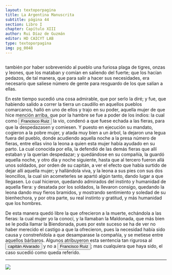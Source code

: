 ```yaml
---
layout: textoporpagina
title: La Argentina Manuscrita
subtitle: página 44
section: Libro I
chapter: Capítulo XIII
author: Rui Díaz de Guzmán
editor: HD CAICYT LAB
type: textoporpagina
img: pg_0048
---
```

<div class="row">
    <div class="column">
<p>también por haber sobrevenido al pueblo una furiosa plaga de tigres, onzas y leones, que los mataban y comían en saliendo del fuerte; que los hacían pedazos, de tal manera, que para salir a hacer sus necesidades, era necesario que saliese número de gente para resguardo de los que salían a ellas.</p> <p>En este tiempo sucedió una cosa admirable, que por serlo la diré; y fue, que habiendo salido a correr la tierra un caudillo en aquellos pueblos comarcanos, halló en uno de ellos y trajo en su poder, aquella mujer de que hice mención arriba, que por la hambre se fue a poder de los indios: la cual como <button class="balloon" data-balloon-pos="up" data-balloon-length="large" data-balloon="Refiere a Francisco Ruiz Galán, capitán de la armada de Pedro de Mendoza y uno de sus más cercanos colaboradores. Fue nombrado por el adelantado como gobernador del puerto de Buenos Aires. Fue una importatante figura política de la región rioplatense, al punto de disputarle a Domingo de Irala la dirección de la provincia entre 1537 y 1539. Tras ello se pierden sus huellas documentales, por lo que se lo presume muerto antes de 1542.">Francisco Ruiz</button> la vio, condenó a que fuese echada a las fieras, para que la despedazasen y comiesen. Y puesto en ejecución su mandato, cogieron a la pobre mujer, y atada muy bien a un árbol, la dejaron una legua fuera del pueblo, donde acudiendo aquella noche a la presa número de fieras, entre ellas vino la leona a quien esta mujer había ayudado en su parto. La cual conocida por ella, la defendió de las demás fieras que allí estaban y la querían despedazar; y quedándose en su compañía, la guardó aquella noche, y otro día y noche siguiente, hasta que al tercero fueron allá unos soldados, por orden de su capitán, a ver el efecto que había surtido de dejar allí aquella mujer; y hallándola viva, y la leona a sus pies con sus dos leoncillos, la cual sin acometerles se apartó algún tanto, dando lugar a que llegasen. Lo cual hicieron, quedando admirados del instinto y humanidad de aquella fiera: y desatada por los soldados, la llevaron consigo, quedando la leona dando muy fieros bramidos, y mostrando sentimiento y soledad de su bienhechora, y por otra parte, su real instinto y gratitud, y más humanidad que los hombres.</p> <p>De esta manera quedó libre la que ofrecieron a la muerte, echándola a las fieras: la cual mujer yo la conocí, y la llamaban la Maldonada, que más bien se le podía llamar la Biendonada, pues por este suceso se ha de ver no haber merecido el castigo a que la ofrecieron, pues la necesidad había sido causa y constreñídola a que desamparase la compañía, y se metiese entre aquellos bárbaros. Algunos atribuyeron esta sentencia tan rigurosa al <button class="balloon" data-balloon-pos="up" data-balloon-length="large" data-balloon="Capitán Francisco de Alvarado.">capitán Alvarado</button> y no a <button class="balloon" data-balloon-pos="up" data-balloon-length="large" data-balloon="Se refiere a Francisco Ruiz Galán.">Francisco Ruiz</button>; mas cualquiera que haya sido, el caso sucedió como queda referido.</p><hr></div>

<div class="column">
<a href="{{site.baseurl}}/assets/img/argentina_manuscrita/{{page.img}}.jpg"><img src="{{site.baseurl}}/assets/img/argentina_manuscrita/{{page.img}}.jpg"></a>
</div>
</div>